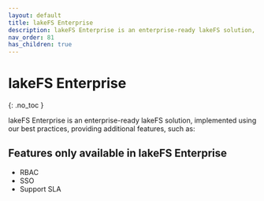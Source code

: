 ```yaml
---
layout: default
title: lakeFS Enterprise
description: lakeFS Enterprise is an enterprise-ready lakeFS solution, implemented using our best practices, providing additional features, such as RBAC, SSO and Support SLA.
nav_order: 81
has_children: true
---
```


# lakeFS Enterprise

{: .no_toc }

lakeFS Enterprise is an enterprise-ready lakeFS solution, implemented using our best practices, providing additional features, such as:

## Features only available in lakeFS Enterprise
* RBAC
* SSO
* Support SLA

